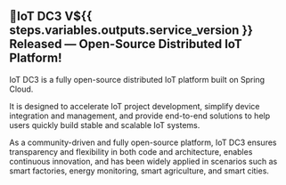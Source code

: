 ## 📣IoT DC3 V${{ steps.variables.outputs.service_version }} Released — Open-Source Distributed IoT Platform!

IoT DC3 is a fully open-source distributed IoT platform built on Spring Cloud.

It is designed to accelerate IoT project development, simplify device integration and management, and provide end-to-end solutions to help users quickly build stable and scalable IoT systems.

As a community-driven and fully open-source platform, IoT DC3 ensures transparency and flexibility in both code and architecture, enables continuous innovation, and has been widely applied in scenarios such as smart factories, energy monitoring, smart agriculture, and smart cities.
